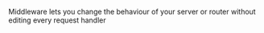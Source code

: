 Middleware lets you change the behaviour of your server or router without editing every request handler